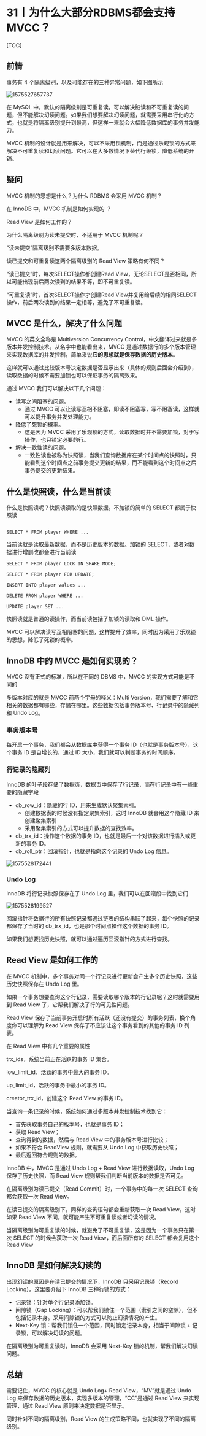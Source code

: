# 31丨为什么大部分RDBMS都会支持MVCC？

[TOC]

## 前情

事务有 4 个隔离级别，以及可能存在的三种异常问题，如下图所示

![1575527657737](pics/SQL_基础理论\1575527657737.png)

在 MySQL 中，默认的隔离级别是可重复读，可以解决脏读和不可重复读的问题，但不能解决幻读问题。如果我们想要解决幻读问题，就需要采用串行化的方式，也就是将隔离级别提升到最高，但这样一来就会大幅降低数据库的事务并发能力。

MVCC 机制的设计就是用来解决，可以不采用锁机制，而是通过乐观锁的方式来解决不可重复读和幻读问题。它可以在大多数情况下替代行级锁，降低系统的开销。

## 疑问

MVCC 机制的思想是什么？为什么 RDBMS 会采用 MVCC 机制？

在 InnoDB 中，MVCC 机制是如何实现的 ？

Read View 是如何工作的？

为什么隔离级别为读未提交时，不适用于 MVCC 机制呢？

“读未提交”隔离级别不需要多版本数据。

读已提交和可重复读这两个隔离级别的 Read View 策略有何不同？

“读已提交”时，每次SELECT操作都创建Read View，无论SELECT是否相同，所以可能出现前后两次读到的结果不等，即不可重复读。

“可重复读”时，首次SELECT操作才创建Read View并复用给后续的相同SELECT操作，前后两次读到的结果一定相等，避免了不可重复读。

## MVCC 是什么，解决了什么问题

MVCC 的英文全称是 Multiversion Concurrency Control，中文翻译过来就是多版本并发控制技术。从名字中也能看出来，MVCC 是通过数据行的多个版本管理来实现数据库的并发控制，简单来说**它的思想就是保存数据的历史版本**。

这样就可以通过比较版本号决定数据是否显示出来（具体的规则后面会介绍到），读取数据的时候不需要加锁也可以保证事务的隔离效果。

通过 MVCC 我们可以解决以下几个问题：

-   读写之间阻塞的问题。
    -   通过 MVCC 可以让读写互相不阻塞，即读不阻塞写，写不阻塞读，这样就可以提升事务并发处理能力。
-   降低了死锁的概率。
    -   这是因为 MVCC 采用了乐观锁的方式，读取数据时并不需要加锁，对于写操作，也只锁定必要的行。
-   解决一致性读的问题。
    -   一致性读也被称为快照读，当我们查询数据库在某个时间点的快照时，只能看到这个时间点之前事务提交更新的结果，而不能看到这个时间点之后事务提交的更新结果。

## 什么是快照读，什么是当前读

什么是快照读呢？快照读读取的是快照数据。不加锁的简单的 SELECT 都属于快照读

```

SELECT * FROM player WHERE ...
```

当前读就是读取最新数据，而不是历史版本的数据。加锁的 SELECT，或者对数据进行增删改都会进行当前读

```
SELECT * FROM player LOCK IN SHARE MODE;

SELECT * FROM player FOR UPDATE;

INSERT INTO player values ...

DELETE FROM player WHERE ...

UPDATE player SET ...
```

快照读就是普通的读操作，而当前读包括了加锁的读取和 DML 操作。

MVCC 可以解决读写互相阻塞的问题，这样提升了效率，同时因为采用了乐观锁的思想，降低了死锁的概率。

## InnoDB 中的 MVCC 是如何实现的？

MVCC 没有正式的标准，所以在不同的 DBMS 中，MVCC 的实现方式可能是不同的

多版本对应的就是 MVCC 前两个字母的释义：Multi Version，我们需要了解和它相关的数据都有哪些，存储在哪里。这些数据包括事务版本号、行记录中的隐藏列和 Undo Log。

### 事务版本号

每开启一个事务，我们都会从数据库中获得一个事务 ID（也就是事务版本号），这个事务 ID 是自增长的，通过 ID 大小，我们就可以判断事务的时间顺序。

### 行记录的隐藏列

InnoDB 的叶子段存储了数据页，数据页中保存了行记录，而在行记录中有一些重要的隐藏字段

-   db_row_id：隐藏的行 ID，用来生成默认聚集索引。
    -   创建数据表的时候没有指定聚集索引，这时 InnoDB 就会用这个隐藏 ID 来创建聚集索引
    -   采用聚集索引的方式可以提升数据的查找效率。
-   db_trx_id：操作这个数据的事务 ID，也就是最后一个对该数据进行插入或更新的事务 ID。
-   db_roll_ptr：回滚指针，也就是指向这个记录的 Undo Log 信息。

![1575528172441](pics/SQL_基础理论\1575528172441.png)

### Undo Log

InnoDB 将行记录快照保存在了 Undo Log 里，我们可以在回滚段中找到它们

![1575528199527](pics/SQL_基础理论\1575528199527.png)

回滚指针将数据行的所有快照记录都通过链表的结构串联了起来，每个快照的记录都保存了当时的 db_trx_id，也是那个时间点操作这个数据的事务 ID。

如果我们想要找历史快照，就可以通过遍历回滚指针的方式进行查找。

## Read View 是如何工作的

在 MVCC 机制中，多个事务对同一个行记录进行更新会产生多个历史快照，这些历史快照保存在 Undo Log 里。

如果一个事务想要查询这个行记录，需要读取哪个版本的行记录呢？这时就需要用到 Read View 了，它帮我们解决了行的可见性问题。

Read View 保存了当前事务开启时所有活跃（还没有提交）的事务列表，换个角度你可以理解为 Read View 保存了不应该让这个事务看到的其他的事务 ID 列表。

在 Read VIew 中有几个重要的属性

trx_ids，系统当前正在活跃的事务 ID 集合。

low_limit_id，活跃的事务中最大的事务 ID。

up_limit_id，活跃的事务中最小的事务 ID。

creator_trx_id，创建这个 Read View 的事务 ID。

当查询一条记录的时候，系统如何通过多版本并发控制技术找到它：

-   首先获取事务自己的版本号，也就是事务 ID；
-   获取 Read View；
-   查询得到的数据，然后与 Read View 中的事务版本号进行比较；
-   如果不符合 ReadView 规则，就需要从 Undo Log 中获取历史快照；
-   最后返回符合规则的数据。

InnoDB 中，MVCC 是通过 Undo Log + Read View 进行数据读取，Undo Log 保存了历史快照，而 Read View 规则帮我们判断当前版本的数据是否可见。

在隔离级别为读已提交（Read Commit）时，一个事务中的每一次 SELECT 查询都会获取一次 Read View。

在读已提交的隔离级别下，同样的查询语句都会重新获取一次 Read View，这时如果 Read View 不同，就可能产生不可重复读或者幻读的情况。

当隔离级别为可重复读的时候，就避免了不可重复读，这是因为一个事务只在第一次 SELECT 的时候会获取一次 Read View，而后面所有的 SELECT 都会复用这个 Read View

## InnoDB 是如何解决幻读的

出现幻读的原因是在读已提交的情况下，InnoDB 只采用记录锁（Record Locking）。这里要介绍下 InnoDB 三种行锁的方式：

-   记录锁：针对单个行记录添加锁。
-   间隙锁（Gap Locking）：可以帮我们锁住一个范围（索引之间的空隙），但不包括记录本身。采用间隙锁的方式可以防止幻读情况的产生。
-   Next-Key 锁：帮我们锁住一个范围，同时锁定记录本身，相当于间隙锁 + 记录锁，可以解决幻读的问题。

在隔离级别为可重复读时，InnoDB 会采用 Next-Key 锁的机制，帮我们解决幻读问题。

## 总结

需要记住，MVCC 的核心就是 Undo Log+ Read View，“MV”就是通过 Undo Log 来保存数据的历史版本，实现多版本的管理，“CC”是通过 Read View 来实现管理，通过 Read View 原则来决定数据是否显示。

同时针对不同的隔离级别，Read View 的生成策略不同，也就实现了不同的隔离级别。